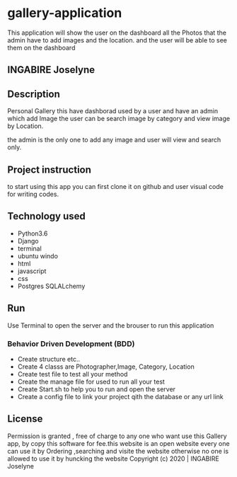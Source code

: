 # gallery-application
This application will show the user on the dashboard all the Photos that the admin have to add images and the location. and the user will be able to see them on the dashboard

## INGABIRE Joselyne
## Description

Personal Gallery this have dashborad used by a user and have an admin which add Image the user can be search image by category and view image by Location.

the admin is the only one to add any image and user will view and search only.

## Project instruction 
to start using this app you can first clone it on github
and user visual code for writing codes.
## Technology used
* Python3.6
* Django
* terminal 
* ubuntu windo
* html
* javascript
* css
* Postgres SQLALchemy
## Run
Use Terminal to open the server and the brouser to run this application

### Behavior Driven Development (BDD)
* Create structure  etc..
* Create 4 classs are Photographer,Image, Category, Location
* Create test file to test all your method 
* Create the manage file for used to run all your test
* Create Start.sh to help you to run and open the server
* Create a config file to link your project qith the database or any url link

## License
Permission is granted , free of charge to any one who want use this Gallery app, by  copy this software for fee.this website is an open website every one can use it by Ordering ,searching and visite the website 
 otherwise no one is allowed to use it by huncking the website 
Copyright (c) 2020 | INGABIRE Joselyne
